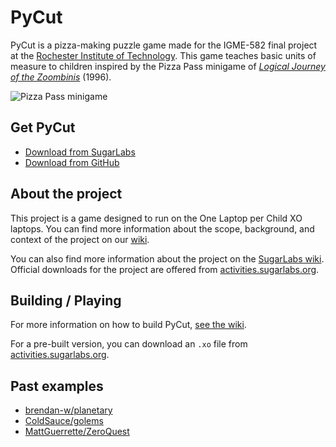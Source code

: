 # PyCut

PyCut is a pizza-making puzzle game made for the IGME-582 final project at the [Rochester Institute of Technology](https://www.rit.edu). This game teaches basic units of measure to children inspired by the Pizza Pass minigame of *[Logical Journey of the Zoombinis](https://en.wikipedia.org/wiki/Zoombinis)* (1996).

![Pizza Pass minigame](https://upload.wikimedia.org/wikipedia/en/b/bd/Original_Zoombinis_Pizza_Pass.jpg)


## Get PyCut

* [Download from SugarLabs](https://activities.sugarlabs.org/en-US/sugar/addon/4790/)
* [Download from GitHub](https://github.com/FOSSRIT/PyCut/releases)


## About the project

This project is a game designed to run on the One Laptop per Child XO laptops. You can find more information about the scope, background, and context of the project on our [wiki](https://github.com/FOSSRIT/PyCut/wiki).

You can also find more information about the project on the [SugarLabs wiki](https://wiki.sugarlabs.org/go/Activities/PyCut). Official downloads for the project are offered from [activities.sugarlabs.org](https://activities.sugarlabs.org/en-US/sugar/addon/4790/).


## Building / Playing

For more information on how to build PyCut, [see the wiki](https://github.com/FOSSRIT/pycut/wiki/Building).

For a pre-built version, you can download an `.xo` file from [activities.sugarlabs.org](https://activities.sugarlabs.org/en-US/sugar/addon/4790/).


## Past examples

* [brendan-w/planetary](https://github.com/brendan-w/planetary)
* [ColdSauce/golems](https://github.com/ColdSauce/golems)
* [MattGuerrette/ZeroQuest](https://github.com/MattGuerrette/ZeroQuest)
